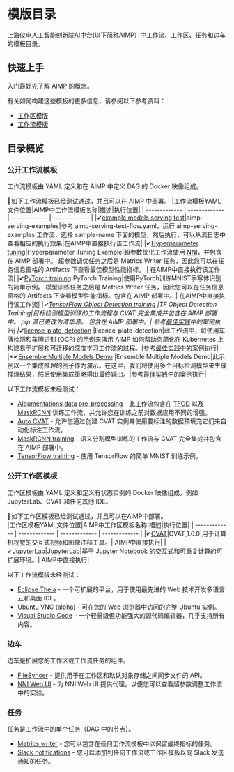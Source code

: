 # 模版目录
上海仪电人工智能创新院AI中台(以下简称AIMP）中工作流、工作区、任务和边车的模板目录。

## 快速上手
入门最好先了解 AIMP 的[概念](https://docs.dev.aimpcloud.cn)。

有关如何构建这些模板的更多信息，请参阅以下参考资料：

- [工作区模版](https://docs.dev.aimpcloud.cn/docs/reference/workspaces/templates)
- [工作流模版](https://docs.dev.aimpcloud.cn/docs/reference/workflows/templates)

## 目录概览

### 公开工作流模板
工作流模板由 YAML 定义和在 AIMP 中定义 DAG 的 Docker 映像组成。

📍如下工作流模板已经测试通过，并且可以在 AIMP 中部署。 
|工作流模板YAML文件位置|AIMP中工作流模板名称|描述|执行位置|
| ------------- | ------------- | ------------- | ------------- |
|✔[example models serving test](https://github.com/chuangxinyuan/aimp-examples/tree/master/aimp-serving)|aimp-serving-examples|参考 aimp-serving-test-flow.yaml，运行 aimp-serving-examples 工作流，选择 sample-name 下面的模型，然后执行，可以从流日志中查看相应的执行效果|在AIMP中直接执行该工作流|
|✔[Hyperparameter tuning](https://github.com/chuangxinyuan/templates/blob/master/workflows/hyperparameter-tuning)|Hyperparameter Tuning Example|超参数优化工作流使用 [NNI](https://github.com/microsoft/nni)，并包含在 AIMP 部署中。 超参数调优任务之后是 Metrics Writer 任务，因此您可以在任务信息窗格的 Artifacts 下查看最佳模型性能指标。 | 在AIMP中直接执行该工作流|
|✔[PyTorch training](https://github.com/chuangxinyuan/templates/blob/master/workflows/pytorch-mnist-training)|PyTorch Training|使用PyTorch训练MNIST手写体识别的简单示例。 模型训练任务之后是 Metrics Writer 任务，因此您可以在任务信息窗格的 Artifacts 下查看模型性能指标。包含在 AIMP 部署中。| 在AIMP中直接执行该工作流|
|*✔[TensorFlow Object Detection training](https://github.com/chuangxinyuan/templates/blob/master/workflows/tf-object-detection-training) |TF Object Detection Training|目标检测模型训练的工作流程与 CVAT 完全集成并包含在 AIMP 部署中。 pip 源已更改为清华源。 包含在 AIMP 部署中。| 参考[最佳实践](https://docs.dev.aimpcloud.cn/docs/bestsample/overview)中的案例执行|
|*✔[license-plate-detection](https://github.com/chuangxinyuan/LicensePlateOcr) |license-plate-detection|此工作流中，将使用车牌检测和车牌识别 (OCR) 的示例来演示 AIMP 如何帮助您简化在 Kubernetes 上构建易于扩展和可迁移的深度学习工作流的过程。|参考[最佳实践](https://docs.dev.aimpcloud.cn/docs/bestsample/overview)中的案例执行|
|*✔[Ensemble Multiple Models Demo](https://github.com/chuangxinyuan/ensembleObjectDetection) |Ensemble Multiple Models Demo|此示例以一个集成推理的例子作为演示。在这里，我们将使用多个目标检测模型来生成推理结果，然后使用集成策略得出最终输出。|参考[最佳实践](https://docs.dev.aimpcloud.cn/docs/bestsample/overview)中的案例执行|

以下工作流模板未经测试：
- [Albumentations data pre-processing](https://github.com/onepanelio/templates/blob/master/workflows/albumentations-preprocessing) - 此工作流包含在 [TFOD](https://github.com/onepanelio/templates/tree/release-v0.18.0/workflows/tf-object-detection-training) 以及 [MaskRCNN](https://github.com/onepanelio/templates/tree/release-v0.18.0/workflows/maskrcnn-training) 训练工作流，并允许您在训练之前对数据应用不同的增强。
- [Auto CVAT](https://github.com/onepanelio/templates/blob/master/workflows/auto-cvat) - 允许您通过创建 CVAT 实例并使用要标注的数据预填充它们来自动化标注工作流。
- [MaskRCNN training](https://github.com/onepanelio/templates/blob/master/workflows/maskrcnn-training) - 语义分割模型训练的工作流与 CVAT 完全集成并包含在 AIMP 部署中。
- [TensorFlow training](https://github.com/onepanelio/templates/blob/master/workflows/tensorflow-mnist-training) - 使用 TensorFlow 的简单 MNIST 训练示例。

### 公开工作区模板
工作区模板由 YAML 定义和定义有状态实例的 Docker 映像组成，例如 JupyterLab、CVAT 和任何其他 IDE。

📍如下工作区模板已经测试通过，并且可以在AIMP中部署。  
|工作区模板YAML文件位置|AIMP中工作区模板名称|描述|执行位置|
| ------------- | ------------- | ------------- | ------------- |
|✔[CVAT](https://github.com/onepanelio/templates/blob/master/workspaces/cvat)|CVAT_1.6.0|用于计算机视觉的交互式视频和图像注释工具。| AIMP中直接执行|
|✔[JupyterLab](https://github.com/onepanelio/templates/blob/master/workspaces/jupyterlab)|JupyterLab|基于 Jupyter Notebook 的交互式和可重复计算的可扩展环境。| AIMP中直接执行|

以下工作流模板未经测试：
- [Eclipse Theia](https://github.com/onepanelio/templates/blob/master/workspaces/theia) - 一个可扩展的平台，用于使用最先进的 Web 技术开发多语言云和桌面 IDE。
- [Ubuntu VNC](https://github.com/onepanelio/templates/blob/master/workspaces/vnc) (alpha) - 可在您的 Web 浏览器中访问的完整 Ubuntu 实例。
- [Visual Studio Code](https://github.com/onepanelio/templates/blob/master/workspaces/vscode) - 一个轻量级但功能强大的源代码编辑器，几乎支持所有内容。

### 边车
边车是扩展您的工作区或工作流任务的组件。

- [FileSyncer](https://github.com/onepanelio/templates/blob/master/sidecars/filesyncer) - 提供用于在工作区和默认对象存储之间同步文件的 API。
- [NNI Web UI](https://github.com/onepanelio/templates/blob/master/sidecars/nni-web-ui) - 为 NNI Web UI 提供代理，以便您可以查看超参数调整工作流中的实验。

### 任务
任务是工作流中的单个任务（DAG 中的节点）。

- [Metrics writer](https://github.com/onepanelio/templates/blob/master/tasks/metrics-writer) - 您可以包含在任何工作流模板中以保留最终指标的任务。
- [Slack notifications](https://github.com/onepanelio/templates/blob/master/tasks/slack-notify) - 您可以添加到任何工作流或工作区模板以向 Slack 发送通知的任务。
